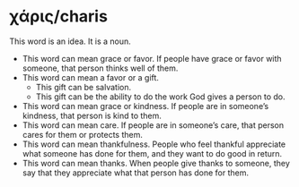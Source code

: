 # χάρις/charis
This word is an idea. It is a noun.

* This word can mean grace or favor.  If people have grace or favor with someone, that person thinks well of them.
* This word can mean a favor or a gift.
    * This gift can be salvation.
    * This gift can be the ability to do the work God gives a person to do.
* This word can mean grace or kindness. If people are in someone’s kindness, that person is kind to them.
* This word can mean care. If people are in someone’s care, that person cares for them or protects them.
* This word can mean thankfulness. People who feel thankful appreciate what someone has done for them, and they want to do good in return.
* This word can mean thanks. When people give thanks to someone, they say that they appreciate what that person has done for them.
